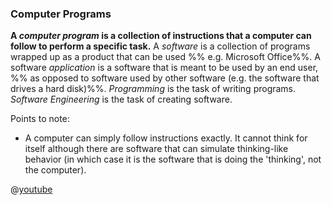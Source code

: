 ### Computer Programs

**A _computer program_ is a collection of instructions that a computer can follow to perform a specific task.** A _software_ is a collection of programs wrapped up as a product that can be used %%&nbsp;e.g. Microsoft Office%%. A software _application_ is a software that is meant to be used by an end user, %%&nbsp;as opposed to software used by other software (e.g. the software that drives a hard disk)%%. _Programming_ is the task of writing programs. _Software Engineering_ is the task of creating software.

Points to note:
* A computer can simply follow instructions exactly. It cannot think for itself although there are software that can simulate thinking-like behavior (in which case it is the software that is doing the 'thinking', not the computer).

<panel type="seamless" header="%%{{ icon_video }} What is programming (a 2-minute intro from Khan Academy):%%">

@[youtube](FCMxA3m_Imc)

</panel>